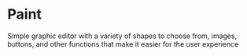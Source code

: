 # Paint
Simple graphic editor with a variety of shapes to choose from, images, buttons, and other functions that make it easier for the user experience
